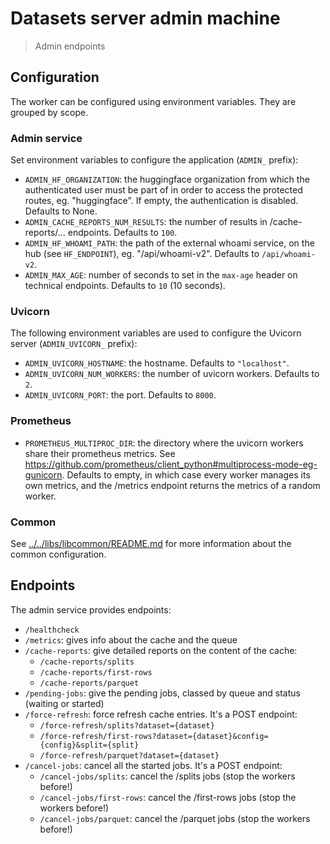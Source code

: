 # Datasets server admin machine

> Admin endpoints

## Configuration

The worker can be configured using environment variables. They are grouped by scope.

### Admin service

Set environment variables to configure the application (`ADMIN_` prefix):

- `ADMIN_HF_ORGANIZATION`: the huggingface organization from which the authenticated user must be part of in order to access the protected routes, eg. "huggingface". If empty, the authentication is disabled. Defaults to None.
- `ADMIN_CACHE_REPORTS_NUM_RESULTS`: the number of results in /cache-reports/... endpoints. Defaults to `100`.
- `ADMIN_HF_WHOAMI_PATH`: the path of the external whoami service, on the hub (see `HF_ENDPOINT`), eg. "/api/whoami-v2". Defaults to `/api/whoami-v2`.
- `ADMIN_MAX_AGE`: number of seconds to set in the `max-age` header on technical endpoints. Defaults to `10` (10 seconds).

### Uvicorn

The following environment variables are used to configure the Uvicorn server (`ADMIN_UVICORN_` prefix):

- `ADMIN_UVICORN_HOSTNAME`: the hostname. Defaults to `"localhost"`.
- `ADMIN_UVICORN_NUM_WORKERS`: the number of uvicorn workers. Defaults to `2`.
- `ADMIN_UVICORN_PORT`: the port. Defaults to `8000`.

### Prometheus

- `PROMETHEUS_MULTIPROC_DIR`: the directory where the uvicorn workers share their prometheus metrics. See https://github.com/prometheus/client_python#multiprocess-mode-eg-gunicorn. Defaults to empty, in which case every worker manages its own metrics, and the /metrics endpoint returns the metrics of a random worker.

### Common

See [../../libs/libcommon/README.md](../../libs/libcommon/README.md) for more information about the common configuration.

## Endpoints

The admin service provides endpoints:

- `/healthcheck`
- `/metrics`: gives info about the cache and the queue
- `/cache-reports`: give detailed reports on the content of the cache:
  - `/cache-reports/splits`
  - `/cache-reports/first-rows`
  - `/cache-reports/parquet`
- `/pending-jobs`: give the pending jobs, classed by queue and status (waiting or started)
- `/force-refresh`: force refresh cache entries. It's a POST endpoint:
  - `/force-refresh/splits?dataset={dataset}`
  - `/force-refresh/first-rows?dataset={dataset}&config={config}&split={split}`
  - `/force-refresh/parquet?dataset={dataset}`
- `/cancel-jobs`: cancel all the started jobs. It's a POST endpoint:
  - `/cancel-jobs/splits`: cancel the /splits jobs (stop the workers before!)
  - `/cancel-jobs/first-rows`: cancel the /first-rows jobs (stop the workers before!)
  - `/cancel-jobs/parquet`: cancel the /parquet jobs (stop the workers before!)
